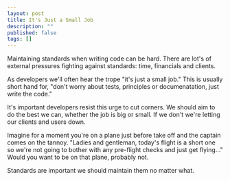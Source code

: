 ```yaml
---
layout: post
title: It's Just a Small Job
description: ""
published: false
tags: []
---
```

Maintaining standards when writing code can be hard. There are lot's of external pressures fighting against standards: time, financials and clients.

As developers we'll often hear the trope "it's just a small job." This is usually short hand for, "don't worry about tests, principles or documenatation, just write the code." 

It's important developers resist this urge to cut corners. We should aim to do the best we can, whether the job is big or small. If we don't we're letting our clients and users down.

Imagine for a moment you're on a plane just before take off and the captain comes on the tannoy. "Ladies and gentleman, today's flight is a short one so we're not going to bother with any pre-flight checks and just get flying..." Would you want to be on that plane, probably not.

Standards are important we should maintain them no matter what.